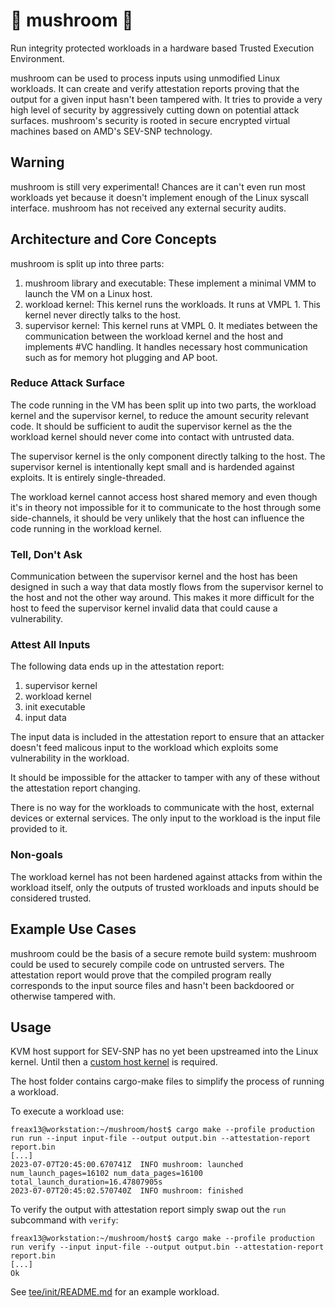 # :mushroom: mushroom :mushroom:

Run integrity protected workloads in a hardware based Trusted Execution Environment. 

mushroom can be used to process inputs using unmodified Linux workloads. It can create and verify attestation reports proving that the output for a given input hasn't been tampered with. It tries to provide a very high level of security by aggressively cutting down on potential attack surfaces. mushroom's security is rooted in secure encrypted virtual machines based on AMD's SEV-SNP technology. 

## Warning

mushroom is still very experimental! Chances are it can't even run most workloads yet because it doesn't implement enough of the Linux syscall interface. mushroom has not received any external security audits.

## Architecture and Core Concepts

mushroom is split up into three parts:
1. mushroom library and executable:
These implement a minimal VMM to launch the VM on a Linux host.
1. workload kernel:
This kernel runs the workloads. It runs at VMPL 1. This kernel never directly talks to the host.
1. supervisor kernel: 
This kernel runs at VMPL 0. It mediates between the communication between the workload kernel and the host and implements #VC handling. It handles necessary host communication such as for memory hot plugging and AP boot.

### Reduce Attack Surface

The code running in the VM has been split up into two parts, the workload kernel and the supervisor kernel, to reduce the amount security relevant code. It should be sufficient to audit the supervisor kernel as the the workload kernel should never come into contact with untrusted data.

The supervisor kernel is the only component directly talking to the host. The supervisor kernel is intentionally kept small and is hardended against exploits. It is entirely single-threaded.

The workload kernel cannot access host shared memory and even though it's in theory not impossible for it to communicate to the host through some side-channels, it should be very unlikely that the host can influence the code running in the workload kernel.

### Tell, Don't Ask

Communication between the supervisor kernel and the host has been designed in such a way that data mostly flows from the supervisor kernel to the host and not the other way around. This makes it more difficult for the host to feed the supervisor kernel invalid data that could cause a vulnerability.

### Attest All Inputs

The following data ends up in the attestation report:
1. supervisor kernel
1. workload kernel
1. init executable
1. input data

The input data is included in the attestation report to ensure that an attacker doesn't feed malicous input to the workload which exploits some vulnerability in the workload.

It should be impossible for the attacker to tamper with any of these without the attestation report changing.

There is no way for the workloads to communicate with the host, external devices or external services. The only input to the workload is the input file provided to it.

### Non-goals

The workload kernel has not been hardened against attacks from within the workload itself, only the outputs of trusted workloads and inputs should be considered trusted. 

## Example Use Cases

mushroom could be the basis of a secure remote build system: mushroom could be used to securely compile code on untrusted servers. The attestation report would prove that the compiled program really corresponds to the input source files and hasn't been backdoored or otherwise tampered with.

## Usage

KVM host support for SEV-SNP has no yet been upstreamed into the Linux kernel. Until then a [custom host kernel](https://github.com/Freax13/linux/tree/snp-host-v10-with-my-patches) is required.

The host folder contains cargo-make files to simplify the process of running a workload.

To execute a workload use:
```shell
freax13@workstation:~/mushroom/host$ cargo make --profile production run run --input input-file --output output.bin --attestation-report report.bin
[...]
2023-07-07T20:45:00.670741Z  INFO mushroom: launched num_launch_pages=16102 num_data_pages=16100 total_launch_duration=16.47807905s
2023-07-07T20:45:02.570740Z  INFO mushroom: finished
```
To verify the output with attestation report simply swap out the `run` subcommand with `verify`:
```shell
freax13@workstation:~/mushroom/host$ cargo make --profile production run verify --input input-file --output output.bin --attestation-report report.bin
[...]
Ok
```

See [tee/init/README.md](./tee/init/README.md) for an example workload.
